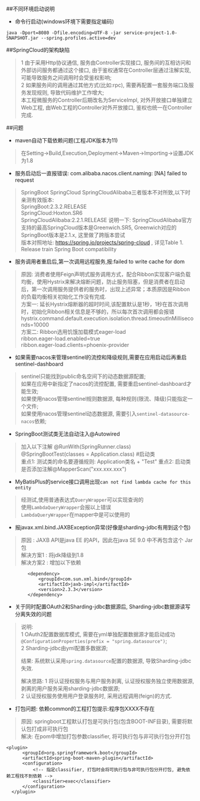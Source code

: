 ##不同环境启动说明
* 命令行启动(windows环境下需要指定编码)  
```
java -Dport=8080 -Dfile.encoding=UTF-8 -jar service-project-1.0-SNAPSHOT.jar --spring.profiles.active=dev
```

##SpringCloud的架构缺陷
> 1 由于采用Http协议通信, 服务由Controller实现接口, 服务间的互相访问和外部访问服务都通过这个接口, 由于鉴权通常在Controller层通过注解实现, 可能导致服务之间调用时会受鉴权影响;  
> 2 如果服务间的调用通过其他方式(比如:rpc), 需要再配置一套服务端口及服务发现规则, 导致代码维护工作增大;  
> 本工程微服务的Controller后期改名为ServiceImpl, 对外开放接口单独建立Web工程, 由Web工程的Controller对外开放接口, 鉴权也统一在Controller完成.  

##问题
* maven自动下载依赖问题(工程JDK版本为11)  
> 在Setting->Build,Execution,Deployment->Maven->Importing->设置JDK为1.8

* 服务启动后一直报错误: com.alibaba.nacos.client.naming: [NA] failed to request 
> SpringBoot SpringCloud SpringCloudAlibaba三者版本不对所致,以下时亲测有效版本:  
> SpringBoot:2.3.2.RELEASE  
> SpringCloud:Hoxton.SR6  
> SpringCloudAlibaba:2.2.1.RELEASE
> 说明一下: SpringCloudAlibaba官方支持的最高SpringCloud版本是Greenwich.SR5, Greenwich对应的SpringBoot版本是2.1.x, 这里做了跨版本尝试  
> 版本对照地址: https://spring.io/projects/spring-cloud , 详见Table 1. Release train Spring Boot compatibility

* 服务调用者重启后,第一次调用远程服务,报:failed to write cache for dom  
> 原因: 消费者使用Feign声明式服务调用方式，配合Ribbon实现客户端负载均衡，使用Hystrix来解决熔断问题，防止服务阻塞，但是消费者在启动后，第一次调用服务提供者的服务时，出现上述异常；本质原因是Ribbon的负载均衡相关初始化工作没有完成.  
> 方案一: 延长Hystrix熔断器的超时时间,该配置默认是1秒，1秒在首次调用时，初始化Ribbon相关信息是不够的，所以每次首次调用都会报错  
> hystrix.command.default.execution.isolation.thread.timeoutInMilliseconds=10000  
> 方案二: Ribbon选用饥饿加载模式eager-load  
> ribbon.eager-load.enabled=true  
> ribbon.eager-load.clients=phoenix-provider  

* 如果需要nacos来管理sentinel的流控和降级规则,需要在应用启动后再重启sentinel-dashboard
> sentinel只能找到public命名空间下的动态数据源配置;  
> 如果在应用中新指定了nacos的流控配置, 需要重启sentinel-dashboard才能生效;  
> 如果使用nacos管理sentinel规则数据源, 每种规则(限流、降级)只能指定一个文件;  
> 如果使用nacos管理sentinel动态数据源, 需要引入`sentinel-datasource-nacos`依赖;  

* SpringBoot测试类无法自动注入@Autowired
> 加入以下注解
> @RunWith(SpringRunner.class)  
> @SpringBootTest(classes = Application.class) #启动类  
> 重点1: 测试类的命名要遵循规则: Application类名 + "Test"
> 重点2: 启动类是否添加注解@MapperScan("xxx.xxx.xxx")

* MyBatisPlus的service接口调用出现`can not find lambda cache for this entity`
> 经测试,使用普通表达式`QueryWrapper`可以实现查询的  
> 使用`LambdaQueryWrapper`会报以上错误  
> `LambdaQueryWrapper`在mapper中是可以使用的  

* 报javax.xml.bind.JAXBException异常(好像是sharding-jdbc有用到这个包)  
> 原因 : JAXB API是java EE 的API，因此在java SE 9.0 中不再包含这个 Jar 包  
> 解决方案1 : 将jdk降级到1.8  
> 解决方案2 : 增加以下依赖  
```
        <dependency>
            <groupId>com.sun.xml.bind</groupId>
            <artifactId>jaxb-impl</artifactId>
            <version>2.3.3</version>
        </dependency>
```

* 关于同时配置OAuth2和Sharding-jdbc数据源后, Sharding-jdbc数据源读写分离失效的问题
> 说明:  
> 1 OAuth2配置数据库模式, 需要在yml单独配置数据源才能启动成功`@ConfigurationProperties(prefix = "spring.datasource")`;  
> 2 Sharding-jdbc由yml配置多数据源;  
>
> 结果: 系统默认采用`spring.datasource`配置的数据源, 导致Sharding-jdbc失效.  
>
> 解决思路: 
> 1 将认证授权服务与用户服务剥离, 认证授权服务独立使用数据源, 剥离的用户服务采用sharding-jdbc数据源;  
> 2 认证授权服务使用用户登录服务时, 采用远程调用(feign)的方式.  


* 打包问题: 依赖common的工程打包提示:程序包XXXX不存在  
> 原因: springboot工程默认打包是可执行包(包含BOOT-INF目录), 需要将默认包打成非可执行包  
> 解决: 在pom中增加打包参数classifier, 将可执行包与非可执行包分开打包  
```
<plugin>
      <groupId>org.springframework.boot</groupId>
      <artifactId>spring-boot-maven-plugin</artifactId>
      <configuration>
          <!-- 指定classifier, 打包时会将可执行包与非可执行包分开打包, 避免依赖工程找不到依赖 -->
          <classifier>exec</classifier>
      </configuration>
  </plugin>
```
